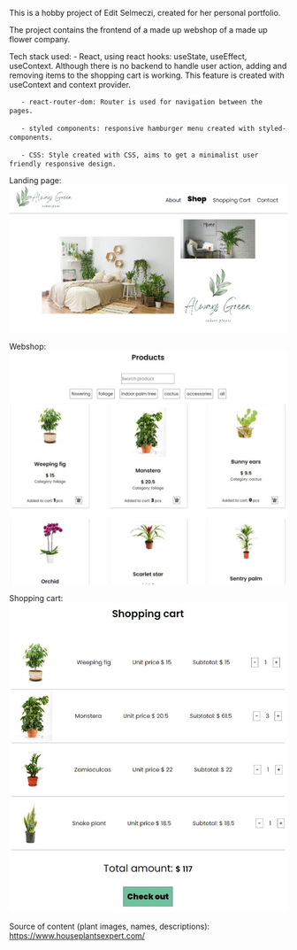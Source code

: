 This is a hobby project of Edit Selmeczi, created for her personal portfolio.

The project contains the frontend of a made up webshop of a made up flower company.

Tech stack used:
       - React, using react hooks: useState, useEffect, useContext.
          Although there is no backend to handle user action, adding and removing items to the shopping cart is working.
          This feature is created with useContext and context provider.

       - react-router-dom: Router is used for navigation between the pages.
       
       - styled components: responsive hamburger menu created with styled-components.
       
       - CSS: Style created with CSS, aims to get a minimalist user friendly responsive design.


Landing page:
![Image of the landing page](/src/assets/images/landingpage.JPG "Landing page")


Webshop:
![Image of the shop](/src/assets/images/webshop.JPG "Web shop")


Shopping cart:
![Image of the shopping cart](/src/assets/images/shoppingcart.JPG "Shopping cart")







Source of content (plant images, names, descriptions): https://www.houseplantsexpert.com/ 